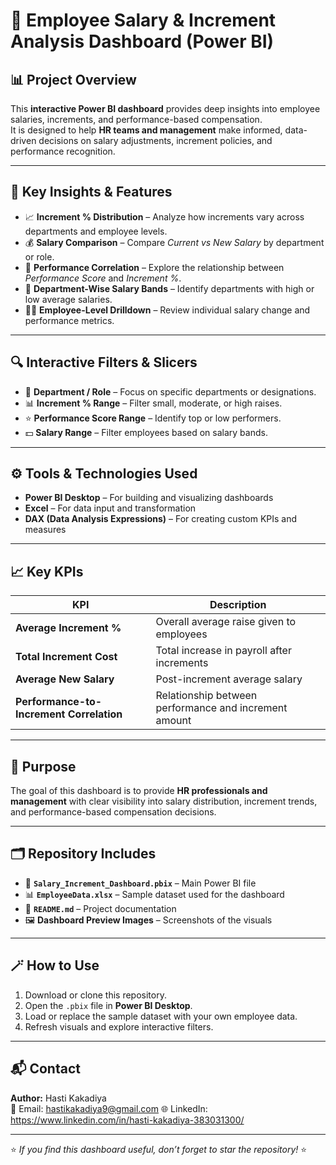 # 💼 Employee Salary & Increment Analysis Dashboard (Power BI)

## 📊 Project Overview
This **interactive Power BI dashboard** provides deep insights into employee salaries, increments, and performance-based compensation.  
It is designed to help **HR teams and management** make informed, data-driven decisions on salary adjustments, increment policies, and performance recognition.

---

## 🎯 Key Insights & Features
- 📈 **Increment % Distribution** – Analyze how increments vary across departments and employee levels.  
- 💰 **Salary Comparison** – Compare *Current vs New Salary* by department or role.  
- 🧠 **Performance Correlation** – Explore the relationship between *Performance Score* and *Increment %*.  
- 🏢 **Department-Wise Salary Bands** – Identify departments with high or low average salaries.  
- 👩‍💼 **Employee-Level Drilldown** – Review individual salary change and performance metrics.  

---

## 🔍 Interactive Filters & Slicers
- 🏢 **Department / Role** – Focus on specific departments or designations.  
- 📊 **Increment % Range** – Filter small, moderate, or high raises.  
- ⭐ **Performance Score Range** – Identify top or low performers.  
- 💵 **Salary Range** – Filter employees based on salary bands.

---

## ⚙️ Tools & Technologies Used
- **Power BI Desktop** – For building and visualizing dashboards  
- **Excel** – For data input and transformation  
- **DAX (Data Analysis Expressions)** – For creating custom KPIs and measures  

---

## 📈 Key KPIs
| KPI | Description |
|------|--------------|
| **Average Increment %** | Overall average raise given to employees |
| **Total Increment Cost** | Total increase in payroll after increments |
| **Average New Salary** | Post-increment average salary |
| **Performance-to-Increment Correlation** | Relationship between performance and increment amount |

---

## 🧠 Purpose
The goal of this dashboard is to provide **HR professionals and management** with clear visibility into salary distribution, increment trends, and performance-based compensation decisions.

---

## 🗂️ Repository Includes
- 📁 **`Salary_Increment_Dashboard.pbix`** – Main Power BI file  
- 📊 **`EmployeeData.xlsx`** – Sample dataset used for the dashboard  
- 📝 **`README.md`** – Project documentation  
- 🖼️ **Dashboard Preview Images** – Screenshots of the visuals  

---

## 🪄 How to Use
1. Download or clone this repository.  
2. Open the `.pbix` file in **Power BI Desktop**.  
3. Load or replace the sample dataset with your own employee data.  
4. Refresh visuals and explore interactive filters.  

---

## 📬 Contact
**Author:** Hasti Kakadiya  
📧 Email: hastikakadiya9@gmail.com 
🌐 LinkedIn: https://www.linkedin.com/in/hasti-kakadiya-383031300/

---

⭐ *If you find this dashboard useful, don’t forget to star the repository!* ⭐
